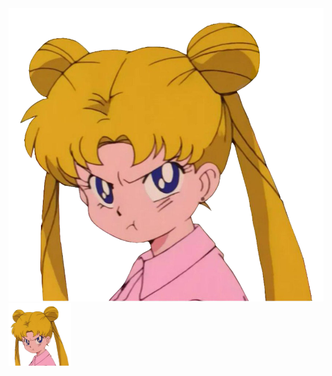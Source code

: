 <a href="https://example.com">
  <img src="image.png" alt="Icon" />
</a>

<a href="https://chelcey.github.io/Github-Practice/abcProjects">
  <img src="image.png" alt="Projects" width="100" height="100" />
</a>




